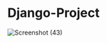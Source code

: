 # Django-Project
![Screenshot (43)](https://user-images.githubusercontent.com/55549761/86462950-32755000-bd4a-11ea-9d29-0eb20bc8054b.png)
